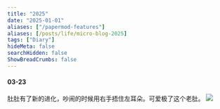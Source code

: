 ```yaml
---
title: "2025"
date: "2025-01-01"
aliases: ["/papermod-features"]
aliases: [/posts/life/micro-blog-2025]
tags: ["Diary"]
hideMeta: false
searchHidden: false
ShowBreadCrumbs: false
---
```


#### 03-23
肚肚有了新的进化，吵闹的时候用右手捂住左耳朵。可爱极了这个老肚。
![](images/2025/0323_1.jpg#center)